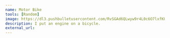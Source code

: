 ```yaml
---
name: Motor Bike
tools: [Random]
image: https://dl3.pushbulletusercontent.com/RvSGAd6QLwyw9r4L0c6O7lxfKUuh6BAW/IMG_20190616_155546.jpg
description: I put an engine on a bicycle.
external_url:
---
```

